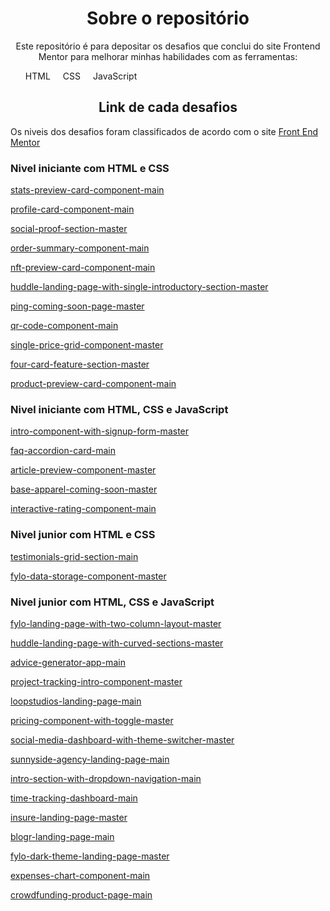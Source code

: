 <h1 align="center">Sobre o repositório</h1>
<p align="center" style="display:block; max-wdth: 300px;">Este repositório é para depositar os desafios que conclui do site Frontend Mentor para melhorar minhas habilidades com as ferramentas:<p>
<ul style="display: flex; align-items: center; column-gap: 20px; list-style: none;">
  <li>HTML</li>
  <li>CSS</li>
  <li>JavaScript</li>
</ul>

<h2 align="center">Link de cada desafios</h2>

<p>Os niveis dos desafios foram classificados de acordo com o site <a href="https://www.frontendmentor.io/home">Front End Mentor</a></p>

<h3>Nivel iniciante com HTML e CSS</h3>

<a href="https://vinicius-pereira-souza.github.io/challenges-frontend-mentor/newbie/html-css/01-stats-preview-card-component-main/">stats-preview-card-component-main</a>

<a href="https://vinicius-pereira-souza.github.io/challenges-frontend-mentor/newbie/html-css/02-profile-card-component-main/">profile-card-component-main</a>

<a href="https://vinicius-pereira-souza.github.io/challenges-frontend-mentor/newbie/html-css/03-social-proof-section-master/">social-proof-section-master</a>

<a href="https://vinicius-pereira-souza.github.io/challenges-frontend-mentor/newbie/html-css/04-order-summary-component-main/">order-summary-component-main</a>

<a href="https://vinicius-pereira-souza.github.io/challenges-frontend-mentor/newbie/html-css/05-nft-preview-card-component-main">nft-preview-card-component-main</a>

<a href="https://vinicius-pereira-souza.github.io/challenges-frontend-mentor/newbie/html-css/06-huddle-landing-page-with-single-introductory-section-master">huddle-landing-page-with-single-introductory-section-master</a>

<a href="https://vinicius-pereira-souza.github.io/challenges-frontend-mentor/newbie/html-css/07-ping-coming-soon-page-master">ping-coming-soon-page-master</a>

<a href="https://vinicius-pereira-souza.github.io/challenges-frontend-mentor/newbie/html-css/08-qr-code-component-main">qr-code-component-main</a>

<a href="https://vinicius-pereira-souza.github.io/challenges-frontend-mentor/newbie/html-css/09-single-price-grid-component-master">single-price-grid-component-master</a>

<a href="https://vinicius-pereira-souza.github.io/challenges-frontend-mentor/newbie/html-css/10-four-card-feature-section-master">four-card-feature-section-master</a>

<a href="https://vinicius-pereira-souza.github.io/challenges-frontend-mentor/newbie/html-css/11-product-preview-card-component-main">product-preview-card-component-main</a>

<h3>Nivel iniciante com HTML, CSS e JavaScript</h3>

<a href="https://vinicius-pereira-souza.github.io/challenges-frontend-mentor/newbie/html-css-js/01-intro-component-with-signup-form-master/">intro-component-with-signup-form-master</a>

<a href="https://vinicius-pereira-souza.github.io/challenges-frontend-mentor/newbie/html-css-js/02-faq-accordion-card-main">faq-accordion-card-main</a>

<a href="https://vinicius-pereira-souza.github.io/challenges-frontend-mentor/newbie/html-css-js/03-article-preview-component-master">article-preview-component-master</a>

<a href="https://vinicius-pereira-souza.github.io/challenges-frontend-mentor/newbie/html-css-js/04-base-apparel-coming-soon-master">base-apparel-coming-soon-master</a>

<a href="https://vinicius-pereira-souza.github.io/challenges-frontend-mentor/newbie/html-css-js/05-interactive-rating-component-main">interactive-rating-component-main</a>

<h3>Nivel junior com HTML e CSS</h3>

<a href="https://vinicius-pereira-souza.github.io/challenges-frontend-mentor/junior/html-css/01-testimonials-grid-section-main/">testimonials-grid-section-main</a>

<a href="https://vinicius-pereira-souza.github.io/challenges-frontend-mentor/junior/html-css/02-fylo-data-storage-component-master/">fylo-data-storage-component-master</a>

<h3>Nivel junior com HTML, CSS e JavaScript</h3>

<a href="https://vinicius-pereira-souza.github.io/challenges-frontend-mentor/junior/html-css-js/01-fylo-landing-page-with-two-column-layout-master/">fylo-landing-page-with-two-column-layout-master</a>

<a href="https://vinicius-pereira-souza.github.io/challenges-frontend-mentor/junior/html-css-js/02-huddle-landing-page-with-curved-sections-master">huddle-landing-page-with-curved-sections-master</a>

<a href="https://vinicius-pereira-souza.github.io/challenges-frontend-mentor/junior/html-css-js/03-advice-generator-app-main">advice-generator-app-main</a>

<a href="https://vinicius-pereira-souza.github.io/challenges-frontend-mentor/junior/html-css-js/04-project-tracking-intro-component-master">project-tracking-intro-component-master</a>

<a href="https://vinicius-pereira-souza.github.io/challenges-frontend-mentor/junior/html-css-js/05-loopstudios-landing-page-main">loopstudios-landing-page-main</a>

<a href="https://vinicius-pereira-souza.github.io/challenges-frontend-mentor/junior/html-css-js/06-pricing-component-with-toggle-master">pricing-component-with-toggle-master</a>

<a href="https://vinicius-pereira-souza.github.io/challenges-frontend-mentor/junior/html-css-js/07-social-media-dashboard-with-theme-switcher-master">social-media-dashboard-with-theme-switcher-master</a>

<a href="https://vinicius-pereira-souza.github.io/challenges-frontend-mentor/junior/html-css-js/08-sunnyside-agency-landing-page-main">sunnyside-agency-landing-page-main</a>

<a href="https://vinicius-pereira-souza.github.io/challenges-frontend-mentor/junior/html-css-js/09-intro-section-with-dropdown-navigation-main">intro-section-with-dropdown-navigation-main</a>

<a href="https://vinicius-pereira-souza.github.io/challenges-frontend-mentor/junior/html-css-js/10-time-tracking-dashboard-main">time-tracking-dashboard-main</a>

<a href="https://vinicius-pereira-souza.github.io/challenges-frontend-mentor/junior/html-css-js/11-insure-landing-page-master">insure-landing-page-master</a>

<a href="https://vinicius-pereira-souza.github.io/challenges-frontend-mentor/junior/html-css-js/12-blogr-landing-page-main">blogr-landing-page-main</a>

<a href="https://vinicius-pereira-souza.github.io/challenges-frontend-mentor/junior/html-css-js/13-fylo-dark-theme-landing-page-master">fylo-dark-theme-landing-page-master</a>

<a href="https://vinicius-pereira-souza.github.io/challenges-frontend-mentor/junior/html-css-js/14-expenses-chart-component-main">expenses-chart-component-main</a>

<a href="https://vinicius-pereira-souza.github.io/challenges-frontend-mentor/junior/html-css-js/15-crowdfunding-product-page-main">crowdfunding-product-page-main</a>